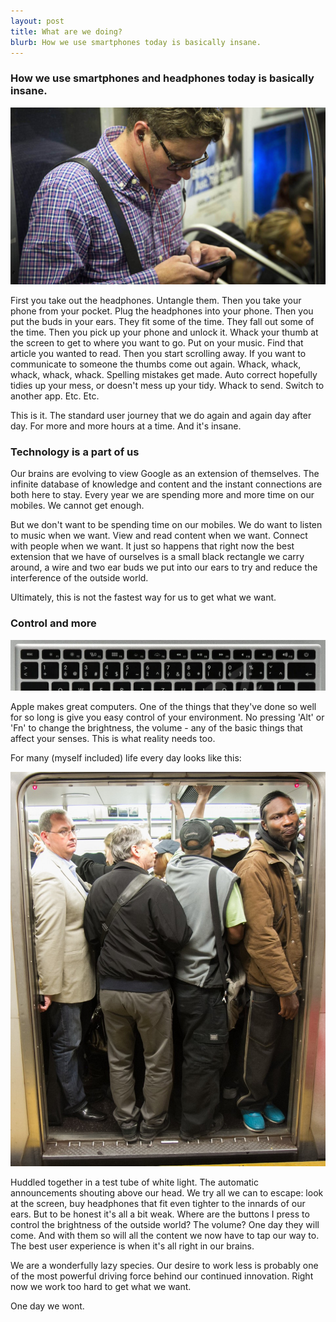 ```yaml
---
layout: post
title: What are we doing?
blurb: How we use smartphones today is basically insane.
---
```


<h3>How we use smartphones and headphones today is basically insane.</h3>

<img src="/images/tubeman.jpg">

First you take out the headphones. Untangle them. Then you take your phone from your pocket. Plug the headphones into your phone. Then you put the buds in your ears. They fit some of the time. They fall out some of the time. Then you pick up your phone and unlock it. Whack your thumb at the screen to get to where you want to go. Put on your music. Find that article you wanted to read. Then you start scrolling away. If you want to communicate to someone the thumbs come out again. Whack, whack, whack, whack, whack. Spelling mistakes get made. Auto correct hopefully tidies up your mess, or doesn't mess up your tidy. Whack to send. Switch to another app. Etc. Etc.

This is it. The standard user journey that we do again and again day after day. For more and more hours at a time. And it's insane. 

<h3>Technology is a part of us</h3>

Our brains are evolving to view Google as an extension of themselves. The infinite database of knowledge and content and the instant connections are both here to stay. Every year we are spending more and more time on our mobiles. We cannot get enough.

But we don't want to be spending time on our mobiles. We do want to listen to music when we want. View and read content when we want. Connect with people when we want. It just so happens that right now the best extension that we have of ourselves is a small black rectangle we carry around, a wire and two ear buds we put into our ears to try and reduce the interference of the outside world. 

Ultimately, this is not the fastest way for us to get what we want.

<h3>Control and more</h3>

<img src="/images/applekeyboard.png">

Apple makes great computers. One of the things that they've done so well for so long is give you easy control of your environment. No pressing 'Alt' or 'Fn' to change the brightness, the volume - any of the basic things that affect your senses. This is what reality needs too. 

For many (myself included) life every day looks like this:

<img src="/images/tubelife.jpg">

Huddled together in a test tube of white light. The automatic announcements shouting above our head. We try all we can to escape: look at the screen, buy headphones that fit even tighter to the innards of our ears. But to be honest it's all a bit weak. Where are the buttons I press to control the brightness of the outside world? The volume? One day they will come. And with them so will all the content we now have to tap our way to. The best user experience is when it's all right in our brains. 

We are a wonderfully lazy species. Our desire to work less is probably one of the most powerful driving force behind our continued innovation. Right now we work too hard to get what we want. 

One day we wont.



